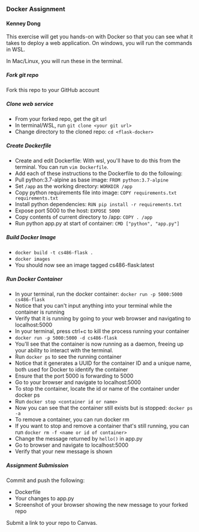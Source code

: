 ### Docker Assignment
#### Kenney Dong

This exercise will get you hands-on with Docker so that you can see what it takes to deploy a web application. On windows, you will run the commands in WSL.

In Mac/Linux, you will run these in the terminal.

##### Fork git repo
Fork this repo to your GitHub account

##### Clone web service
- From your forked repo, get the git url
- In terminal/WSL, run `git clone <your git url>`
- Change directory to the cloned repo: `cd <flask-docker>`

##### Create Dockerfile
- Create and edit Dockerfile: With wsl, you'll have to do this from the terminal. You can run `vim Dockerfile`.
- Add each of these instructions to the Dockerfile to do the following:
- Pull python:3.7-alpine as base image: `FROM python:3.7-alpine`
- Set `/app` as the working directory: `WORKDIR /app`
- Copy python requirements file into image: `COPY requirements.txt requirements.txt`
- Install python dependencies: `RUN pip install -r requirements.txt`
- Expose port 5000 to the host: `EXPOSE 5000`
- Copy contents of current directory to /app: `COPY . /app`
- Run python app.py at start of container: `CMD ["python", "app.py"]`

##### Build Docker Image
- `docker build -t cs486-flask .`
- `docker images`
- You should now see an image tagged cs486-flask:latest

##### Run Docker Container
- In your terminal, run the docker container: `docker run -p 5000:5000 cs486-flask`
- Notice that you can't input anything into your terminal while the container is running
- Verify that it is running by going to your web browser and navigating to localhost:5000
- In your terminal, press ctrl+c to kill the process running your container
- `docker run -p 5000:5000 -d cs486-flask`
- You'll see that the container is now running as a daemon, freeing up your ability to interact with the terminal.
- Run `docker ps` to see the running container
- Notice that it generates a UUID for the container ID and a unique name, both used for Docker to identify the container
- Ensure that the port 5000 is forwarding to 5000
- Go to your browser and navigate to localhost:5000
- To stop the container, locate the id or name of the container under docker ps
- Run `docker stop <container id or name>`
- Now you can see that the container still exists but is stopped: `docker ps -a`
- To remove a container, you can run docker rm <name or id of stopped container>
- If you want to stop and remove a container that's still running, you can run `docker rm -f <name or id of container>`
- Change the message returned by `hello()` in app.py
- Go to browser and navigate to localhost:5000
- Verify that your new message is shown

##### Assignment Submission
Commit and push the following:
- Dockerfile
- Your changes to app.py
- Screenshot of your browser showing the new message to your forked repo

Submit a link to your repo to Canvas.
